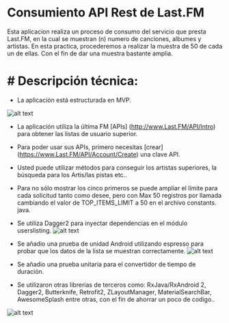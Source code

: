# Consumiento API Rest de Last.FM

Esta aplicacion realiza un proceso de consumo del servicio que presta Last.FM, en la cual se muestran (n) numero de canciones, albumes y artistas. En esta practica, procederemos a realizar la muestra de 50 de cada un de ellas. Con el fin de dar una muestra bastante amplia. 

# # Descripción técnica:
* La aplicación está estructurada en MVP.

![alt text](https://cdn-images-1.medium.com/max/1600/1*p2JvbgEir0BusDiiVHMvIA.png)


* La aplicación utiliza la última FM [APIs] (http://www.Last.FM/API/Intro) para obtener las listas de usuario superior.
* Para poder usar sus APIs, primero necesitas [crear] (https://www.Last.FM/API/Account/Create) una clave API.
* Usted puede utilizar métodos para conseguir los artistas superiores, la búsqueda para los Artis/las pistas etc..
* Para no sólo mostrar los cinco primeros se puede ampliar el límite para cada solicitud tanto como desee, pero con Max 50 registros por llamada cambiando el valor de TOP_ITEMS_LIMIT a 50 en el archivo constants. java.
* Se utiliza Dagger2 para inyectar dependencias en el módulo userslisting. 
![alt text](https://cdn-images-1.medium.com/max/1800/1*E1kr8neHIWIVivFffKS_2A.png)

* Se añadio una prueba de unidad Android utilizando espresso para probar que los datos de la lista se muestran correctamente.
![alt text](https://upload.wikimedia.org/wikipedia/commons/thumb/8/88/EspressoImg.png/220px-EspressoImg.png)

* Se añadio una prueba unitaria para el convertidor de tiempo de duración.

* Se utilizaron otras librerias de terceros como: RxJava/RxAndroid 2, Dagger2, Butterknife, Retrofit2, ZLayoutManager, MaterialSearchBar, AwesomeSplash entre otras, con el fin de ahorrar un poco de codigo..

![alt text](https://cdn.dribbble.com/users/563824/screenshots/4329283/untitled-4.gif)


